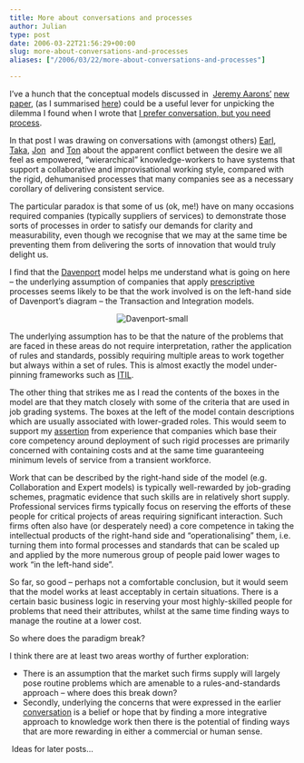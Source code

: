 ```yaml
---
title: More about conversations and processes
author: Julian
type: post
date: 2006-03-22T21:56:29+00:00
slug: more-about-conversations-and-processes 
aliases: ["/2006/03/22/more-about-conversations-and-processes"]

---
```

I&#8217;ve a hunch that the&nbsp;conceptual models discussed in&nbsp; [Jeremy Aarons&#8217;][1] [new paper][2], (as I summarised [here][3]) could be a useful lever for unpicking the dilemma I found when I wrote that [I prefer conversation, but you need process][4]. 

In that post I was drawing on conversations with (amongst others) [Earl][5], [Taka][6], [Jon][7]&nbsp;&nbsp;and [Ton][8]&nbsp;about the apparent conflict between the desire we all feel as empowered, &ldquo;wierarchical&rdquo; knowledge-workers to have systems that support a collaborative&nbsp;and improvisational working style, compared with the rigid, dehumanised processes that many companies see as a necessary corollary of delivering consistent service. 

The particular paradox is that some of us (ok, me!) have on many occasions required companies (typically suppliers of services) to demonstrate those sorts of processes in order to satisfy our demands for clarity and measurability, even though we recognise that we may at the same time be preventing them from delivering the sorts of innovation that would truly delight us.

I find that the [Davenport][9] model helps me understand what is going on here &ndash; the underlying assumption of companies that apply [prescriptive][10] processes seems likely to be that the work involved is on the left-hand side of Davenport&rsquo;s diagram &ndash; the Transaction and Integration models.

<p class="centrepic" align="center">
  <img alt="Davenport-small" src="https://www.synesthesia.co.uk/blog/images/davenport_2Dsmall.gif" border="0" />
</p>

The underlying assumption has to be that the nature of the problems that are faced in these areas do not require interpretation, rather the application of rules and standards, possibly requiring multiple areas to work together but always within a set of rules. This is almost exactly the model under-pinning frameworks such as [ITIL][11]. 

The other thing that strikes me as I read the contents of the boxes in the model are that they match closely with some of the criteria that are used in job grading systems. The boxes at the left of the model contain descriptions which are usually associated with lower-graded roles. This would seem to support my [assertion][12] from experience that companies which base their core competency around deployment of such rigid processes are primarily concerned with containing costs and at the same time guaranteeing minimum levels of service from a transient workforce.

Work that can be described by the right-hand side of the model (e.g. Collaboration and Expert models) is typically well-rewarded by job-grading schemes, pragmatic evidence that such skills are in relatively short supply. Professional services firms typically focus on reserving the efforts of these people for critical projects of areas requiring significant interaction. Such firms often also have (or desperately need) a core competence in taking the intellectual products of the right-hand side and &ldquo;operationalising&rdquo; them, i.e. turning them into formal processes and standards that can be scaled up and applied by the more numerous group of people paid lower wages to work &ldquo;in the left-hand side&rdquo;.

So far, so good &ndash; perhaps not a comfortable conclusion, but it would seem that the model works at least acceptably in certain situations. There is a certain basic business logic in reserving your most highly-skilled people for problems that need their attributes, whilst at the same time finding ways to manage the routine at a lower cost.

So where does the paradigm break?

I think there are at least two areas worthy of further exploration:

  * There is an assumption that the market such firms supply will largely pose routine problems which are amenable to a rules-and-standards approach &ndash; where does this break down?
  * Secondly, underlying the concerns that were expressed in the earlier [conversation][4]&nbsp;is a belief or hope that by finding a more integrative approach to knowledge work then&nbsp;there is the potential of finding ways that are more rewarding in either a commercial or human sense.

&nbsp;Ideas for later posts&hellip;

 [1]: https://www.jpaarons.net/dubbings/2006/02/28/olkc2006-paper
 [2]: https://www.jpaarons.net/dubbings/UserFiles/docs/OLKC2006_Aarons_submitted.pdf
 [3]: https://www.synesthesia.co.uk/blog/archives/2006/03/21/integrating-thinking-and-doing/
 [4]: https://www.synesthesia.co.uk/blog/archives/2006/03/06/i-prefer-conversation-but-you-need-process/
 [5]: https://www.kn.com.au/networks/2006/03/information_arc.html#comments
 [6]: https://www.awasu.com/weblog/?p=291
 [7]: https://blog.wirearchy.com/blog/
 [8]: https://www.zylstra.org/blog
 [9]: https://www.amazon.co.uk/exec/obidos/redirect?tag=fivegocrazyinmid%26link_code=xm2%26camp=2025%26creative=165953%26path=https://www.amazon.co.uk/gp/redirect.html%253fASIN=1591394236%2526tag=fivegocrazyinmid%2526lcode=xm2%2526cID=2025%2526ccmID=165953%2526location=/o/ASIN/1591394236%25253FSubscriptionId=0EMV44A9A5YT1RVDGZ82
 [10]: https://www.synesthesia.co.uk/blog/archives/2006/03/06/i-prefer-conversation-but-you-need-process/#comment-1021
 [11]: https://en.wikipedia.org/wiki/Information_Technology_Infrastructure_Library
 [12]: https://www.synesthesia.co.uk/blog/archives/2006/03/06/i-prefer-conversation-but-you-need-process/#comment-1024